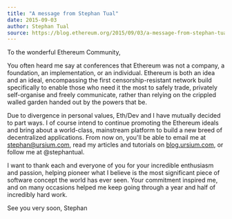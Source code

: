 ```yaml
---
title: "A message from Stephan Tual"
date: 2015-09-03
author: Stephan Tual
source: https://blog.ethereum.org/2015/09/03/a-message-from-stephan-tual
---
```


To the wonderful Ethereum Community,

You often heard me say at conferences that Ethereum was not a company, a foundation, an implementation, or an individual. Ethereum is both an idea and an ideal, encompassing the first censorship-resistant network build specifically to enable those who need it the most to safely trade, privately self-organise and freely communicate, rather than relying on the crippled walled garden handed out by the powers that be.

Due to divergence in personal values, Eth/Dev and I have mutually decided to part ways. I of course intend to continue promoting the Ethereum ideals and bring about a world-class, mainstream platform to build a new breed of decentralized applications. From now on, you'll be able to email me at [stephan@ursium.com](mailto:stephan@ursium.com), read my articles and tutorials on [blog.ursium.com](http://blog.ursium.com), or follow me at @stephantual.

I want to thank each and everyone of you for your incredible enthusiasm and passion, helping pioneer what I believe is the most significant piece of software concept the world has ever seen. Your commitment inspired me, and on many occasions helped me keep going through a year and half of incredibly hard work.

See you very soon, Stephan
